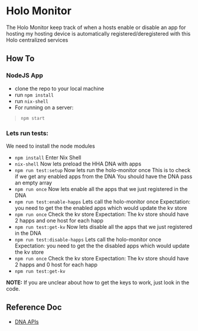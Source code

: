 # Holo Monitor

The Holo Monitor keep track of when a hosts enable or disable an app for hosting my hosting device is automatically registered/deregistered with this Holo centralized services

## How To

### NodeJS App
- clone the repo to your local machine
- run `npm install`
- run `nix-shell`
- For running on a server:
> `npm start`

### Lets run tests:

We need to install the node modules
- `npm install`
Enter Nix Shell
- `nix-shell`
Now lets preload the HHA DNA with apps
- `npm run test:setup`
Now lets run the holo-monitor once
This is to check if we get any enabled apps from the DNA
You should have the DNA pass an empty array
- `npm run once`
Now lets enable all the apps that we just registered in the DNA
- `npm run test:enable-happs`
Lets call the holo-monitor once
Expectation: you need to get the the enabled apps which would update the kv store
- `npm run once`
Check the kv store
Expectation: The kv store should have 2 happs and one host for each happ
- `npm run test:get-kv`
Now lets disable all the apps that we just registered in the DNA
- `npm run test:disable-happs`
Lets call the holo-monitor once
Expectation: you need to get the the disabled apps which would update the kv store
- `npm run once`
Check the kv store
Expectation: The kv store should have 2 happs and 0 host for each happ
- `npm run test:get-kv`

**NOTE:** If you are unclear about how to get the keys to work, just look in the code.

## Reference Doc
- [DNA APIs](https://hackmd.io/_zUswSixRRK0NpnvoK1dLA)
